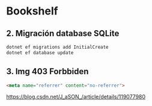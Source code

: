 # Bookshelf

## 2. Migración database SQLite

```powershell
dotnet ef migrations add InitialCreate
dotnet ef database update

```

## 3. Img 403 Forbbiden
```html
<meta name="referrer" content="no-referrer">
```
https://blog.csdn.net/J_aSON_/article/details/119077980
